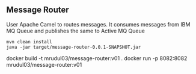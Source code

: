 ## Message Router

User Apache Camel to routes messages.
It consumes messages from IBM MQ Queue and publishes the same to Active MQ Queue

```
mvn clean install
java -jar target/message-router-0.0.1-SNAPSHOT.jar
```

docker build -t mrudul03/message-router:v01 .
docker run -p 8082:8082 mrudul03/message-router:v01